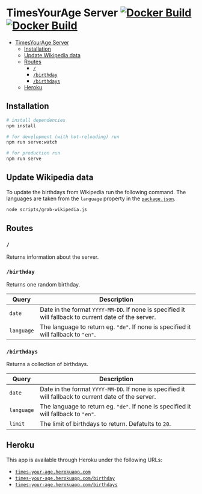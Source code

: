 # TimesYourAge Server [![Docker Build](https://github.com/lukasdanckwerth/timesyourage-api/actions/workflows/docker-build.yml/badge.svg)](https://github.com/lukasdanckwerth/timesyourage-api/actions/workflows/docker-build.yml) [![Docker Build](https://github.com/lukasdanckwerth/timesyourage-api/actions/workflows/docker-build.yml/badge.svg)](https://github.com/lukasdanckwerth/timesyourage-api/actions/workflows/docker-build.yml)

- [TimesYourAge Server  ](#timesyourage-server--)
  - [Installation](#installation)
  - [Update Wikipedia data](#update-wikipedia-data)
  - [Routes](#routes)
    - [`/`](#)
    - [`/birthday`](#birthday)
    - [`/birthdays`](#birthdays)
  - [Heroku](#heroku)

## Installation

```bash
# install dependencies
npm install

# for development (with hot-reloading) run
npm run serve:watch

# for production run
npm run serve
```

## Update Wikipedia data

To update the birthdays from Wikipedia run the following command. The languages are taken from the `language` property in the [`package.json`](package.json).

```bash
node scripts/grab-wikipedia.js
```

## Routes

### `/`

Returns information about the server.

### `/birthday`

Returns one random birthday.

| Query      | Description                                                                                           |
| ---------- | ----------------------------------------------------------------------------------------------------- |
| `date`     | Date in the format `YYYY-MM-DD`. If none is specified it will fallback to current date of the server. |
| `language` | The language to return eg. `"de"`. If none is specified it will fallback to `"en"`.                   |

### `/birthdays`

Returns a collection of birthdays.

| Query      | Description                                                                                           |
| ---------- | ----------------------------------------------------------------------------------------------------- |
| `date`     | Date in the format `YYYY-MM-DD`. If none is specified it will fallback to current date of the server. |
| `language` | The language to return eg. `"de"`. If none is specified it will fallback to `"en"`.                   |
| `limit`    | The limit of birthdays to return. Defatults to `20`.                                                  |

## Heroku

This app is available through Heroku under the following URLs:

- [`times-your-age.herokuapp.com`](https://times-your-age.herokuapp.com)
- [`times-your-age.herokuapp.com/birthday`](https://times-your-age.herokuapp.com/birthday)
- [`times-your-age.herokuapp.com/birthdays`](https://times-your-age.herokuapp.com/birthdays)

